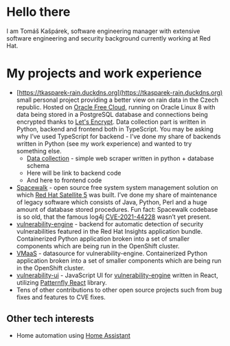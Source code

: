 # Hello there

I am Tomáš Kašpárek, software engineering manager with extensive software engineering and security background currently working at Red Hat.

# My projects and work experience

-   [https://tkasparek-rain.duckdns.org](https://tkasparek-rain.duckdns.org) small personal project providing a better view on rain data in the Czech republic. Hosted on [Oracle Free Cloud](https://www.oracle.com/cloud/free/), running on Oracle Linux 8 with data being stored in a PostgreSQL database and connections being encrypted thanks to [Let's Encrypt](https://letsencrypt.org/). Data collection part is written in Python, backend and frontend both in TypeScript. You may be asking why I’ve used TypeScript for backend - I’ve done my share of backends written in Python (see my work experience) and wanted to try something else.
    -   [Data collection](https://github.org/tkasparek/tkasparek/tree/master/data_collection) - simple web scraper written in python + database schema
    -   Here will be link to backend code
    -   And here to frontend code
-   [Spacewalk](https://github.com/spacewalkproject/spacewalk) - open source free system system management solution on which [Red Hat Satellite 5](<https://en.wikipedia.org/wiki/Satellite_(software)#Red_Hat_Satellite_5>) was built. I’ve done my share of maintenance of legacy software which consists of Java, Python, Perl and a huge amount of database stored procedures. Fun fact: Spacewalk codebase is so old, that the famous log4j [CVE-2021-44228](https://nvd.nist.gov/vuln/detail/CVE-2021-44228) wasn’t yet present.
-   [vulnerability-engine](https://github.com/RedHatInsights/vulnerability-engine) - backend for automatic detection of security vulnerabilities featured in the Red Hat Insights application bundle. Containerized Python application broken into a set of smaller components which are being run in the OpenShift cluster.
-   [VMaaS](https://github.com/RedHatInsights/vmaas) - datasource for vulnerability-engine. Containerized Python application broken into a set of smaller components which are being run in the OpenShift cluster.
-   [vulnerability-ui](https://github.com/tkasparek/vulnerability-ui) - JavaScript UI for [vulnerability-engine](https://github.com/RedHatInsights/vulnerability-engine) written in React, utilizing [Patternfly React](https://www.patternfly.org/v4/get-started/develop/) library.
-   Tens of other contributions to other open source projects such from bug fixes and features to CVE fixes.

## Other tech interests

-   Home automation using [Home Assistant](https://www.home-assistant.io/)
